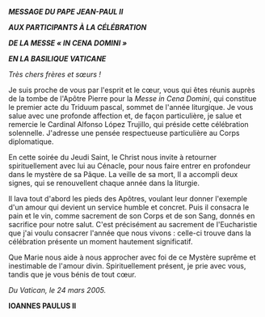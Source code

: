***MESSAGE DU PAPE JEAN-PAUL II***

***AUX PARTICIPANTS À LA CÉLÉBRATION***

***DE LA MESSE « *IN CENA DOMINI* »***

***EN LA BASILIQUE VATICANE***

*Très chers frères et sœurs !*

Je suis proche de vous par l'esprit et le cœur, vous qui êtes réunis auprès de la tombe de l'Apôtre Pierre pour la *Messe in Cena Domini*, qui constitue le premier acte du Triduum pascal, sommet de l'année liturgique. Je vous salue avec une profonde affection et, de façon particulière, je salue et remercie le Cardinal Alfonso López Trujillo, qui préside cette célébration solennelle. J'adresse une pensée respectueuse particulière au Corps diplomatique.

En cette soirée du Jeudi Saint, le Christ nous invite à retourner spirituellement avec lui au Cénacle, pour nous faire entrer en profondeur dans le mystère de sa Pâque. La veille de sa mort, Il a accompli deux signes, qui se renouvellent chaque année dans la liturgie.

Il lava tout d'abord les pieds des Apôtres, voulant leur donner l'exemple d'un amour qui devient un service humble et concret. Puis il consacra le pain et le vin, comme sacrement de son Corps et de son Sang, donnés en sacrifice pour notre salut. C'est précisément au sacrement de l'Eucharistie que j'ai voulu consacrer l'année que nous vivons : celle-ci trouve dans la célébration présente un moment hautement significatif.

Que Marie nous aide à nous approcher avec foi de ce Mystère suprême et inestimable de l'amour divin. Spirituellement présent, je prie avec vous, tandis que je vous bénis de tout cœur.

*Du Vatican, le 24 mars 2005.*

**IOANNES PAULUS II**